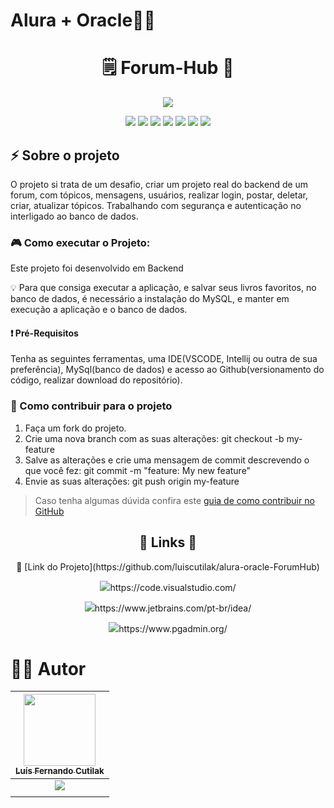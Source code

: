 ﻿# Alura + Oracle👨‍🎓
<h1 align="center">🗒️ Forum-Hub 📔</h1>
<p align="center">
<img src="http://img.shields.io/static/v1?label=STATUS&message=CONCLUIDO&color=GREEN&style=for-the-badge"/>
</p>
<p align="center">
<img src="https://img.shields.io/badge/java-%23ED8B00.svg?style=for-the-badge&logo=openjdk&logoColor=white"/>
<img src="https://img.shields.io/badge/spring-%236DB33F.svg?style=for-the-badge&logo=spring&logoColor=white"/>
<img src="https://img.shields.io/badge/Hibernate-59666C?style=for-the-badge&logo=Hibernate&logoColor=white"/>
<img src="https://img.shields.io/badge/MySQL-00000F?style=for-the-badge&logo=mysql&logoColor=white"/>
<img src="https://img.shields.io/badge/IntelliJIDEA-000000.svg?style=for-the-badge&logo=intellij-idea&logoColor=white"/>
  <img src="https://img.shields.io/badge/git-%23F05033.svg?style=for-the-badge&logo=git&logoColor=white"/>
  <img src="https://img.shields.io/badge/github-%23121011.svg?style=for-the-badge&logo=github&logoColor=white"/>
</p>

<h2> ⚡ Sobre o projeto </h2>
<p>
O projeto si trata de um desafio, criar um projeto real do backend de um forum, com tópicos, mensagens, usuários, realizar login, postar, deletar, criar, atualizar tópicos.
Trabalhando com segurança e autenticação no  interligado ao banco de dados.
</p>
<h3>
  🎮 Como executar o Projeto:
</h3>
 <p>Este projeto foi desenvolvido em Backend</p> 
 <p>💡 Para que consiga executar a aplicação, e salvar seus livros favoritos, no banco de dados, é necessário a instalação do MySQL, e manter em execução a aplicação e o banco de dados.</p>  
  <h4> ❗ Pré-Requisitos</h4>
   <p>Tenha as seguintes ferramentas, uma IDE(VSCODE, Intellij ou outra de sua preferência), MySql(banco de dados) e acesso ao Github(versionamento do código, realizar download do repositório).</p>
  <h3> 💪 Como contribuir para o projeto</h3>

  1. Faça um fork do projeto.
  2. Crie uma nova branch com as suas alterações: git checkout -b my-feature
  3. Salve as alterações e crie uma mensagem de commit descrevendo o que você fez: git commit -m "feature: My new feature"
  4. Envie as suas alterações: git push origin my-feature
  > Caso tenha algumas dúvida confira este [guia de como contribuir no GitHub](https://docs.github.com/pt/get-started/exploring-projects-on-github/contributing-to-a-project)
  
 <h2 align="center">🔗 Links 🔗</h2>
 <p align="center"> 🐙 [Link do Projeto](https://github.com/luiscutilak/alura-oracle-ForumHub)</p> 
 <p align="center"> <img src="https://img.shields.io/badge/VSCode-0078D4?style=for-the-badge&logo=visual%20studio%20code&logoColor=white"/>https://code.visualstudio.com/</p>
 <p align="center"> <img src="https://img.shields.io/badge/IntelliJIDEA-000000.svg?style=for-the-badge&logo=intellij-idea&logoColor=white"/>https://www.jetbrains.com/pt-br/idea/ </p>
 <p align="center"> <img src="https://img.shields.io/badge/PostgreSQL-316192?style=for-the-badge&logo=postgresql&logoColor=white"/>https://www.pgadmin.org/</p>

 <h1> 🧙‍♂️ Autor </h1>

| [<img loading="lazy" src="https://github.com/user-attachments/assets/7564c4b7-fc99-4a88-979d-6efc5c221601" width=115><br><sub>Luís Fernando Cutilak</sub>](https://www.linkedin.com/in/luis-fernando-cutilak-developer)|
| :-------------: |
| [<img src="https://img.shields.io/badge/linkedin-%230077B5.svg?style=for-the-badge&logo=linkedin&logoColor=white"/>](https://www.linkedin.com/in/luis-fernando-cutilak-developer)|
|  |

